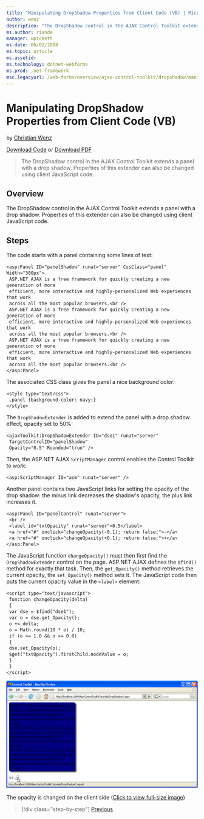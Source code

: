 ```yaml
---
title: "Manipulating DropShadow Properties from Client Code (VB) | Microsoft Docs"
author: wenz
description: "The DropShadow control in the AJAX Control Toolkit extends a panel with a drop shadow. Properties of this extender can also be changed using client JavaScrip..."
ms.author: riande
manager: wpickett
ms.date: 06/02/2008
ms.topic: article
ms.assetid: 
ms.technology: dotnet-webforms
ms.prod: .net-framework
msc.legacyurl: /web-forms/overview/ajax-control-toolkit/dropshadow/manipulating-dropshadow-properties-from-client-code-vb
---
```

Manipulating DropShadow Properties from Client Code (VB)
====================
by [Christian Wenz](https://github.com/wenz)

[Download Code](http://download.microsoft.com/download/5/1/6/51652a81-500b-4f6b-88d3-617103e7941e/DropShadow2.vb.zip) or [Download PDF](http://download.microsoft.com/download/b/6/a/b6ae89ee-df69-4c87-9bfb-ad1eb2b23373/dropshadow2VB.pdf)

> The DropShadow control in the AJAX Control Toolkit extends a panel with a drop shadow. Properties of this extender can also be changed using client JavaScript code.


## Overview

The DropShadow control in the AJAX Control Toolkit extends a panel with a drop shadow. Properties of this extender can also be changed using client JavaScript code.

## Steps

The code starts with a panel containing some lines of text:

    <asp:Panel ID="panelShadow" runat="server" CssClass="panel" Width="300px">
     ASP.NET AJAX is a free framework for quickly creating a new generation of more 
     efficient, more interactive and highly-personalized Web experiences that work 
     across all the most popular browsers.<br />
     ASP.NET AJAX is a free framework for quickly creating a new generation of more 
     efficient, more interactive and highly-personalized Web experiences that work 
     across all the most popular browsers.<br />
     ASP.NET AJAX is a free framework for quickly creating a new generation of more 
     efficient, more interactive and highly-personalized Web experiences that work 
     across all the most popular browsers.<br />
    </asp:Panel>

The associated CSS class gives the panel a nice background color:

    <style type="text/css">
     .panel {background-color: navy;}
    </style>

The `DropShadowExtender` is added to extend the panel with a drop shadow effect, opacity set to 50%:

    <ajaxToolkit:DropShadowExtender ID="dse1" runat="server"
     TargetControlID="panelShadow"
     Opacity="0.5" Rounded="true" />

Then, the ASP.NET AJAX `ScriptManager` control enables the Control Toolkit to work:

    <asp:ScriptManager ID="asm" runat="server" />

Another panel contains two JavaScript links for setting the opacity of the drop shadow: the minus link decreases the shadow's opacity, the plus link increases it.

    <asp:Panel ID="panelControl" runat="server">
     <br />
     <label id="txtOpacity" runat="server">0.5</label>
     <a href="#" onclick="changeOpacity(-0.1); return false;">-</a>
     <a href="#" onclick="changeOpacity(+0.1); return false;">+</a>
    </asp:Panel>

The JavaScript function `changeOpacity()` must then first find the `DropShadowExtender` control on the page. ASP.NET AJAX defines the `$find()` method for exactly that task. Then, the `get_Opacity()` method retrieves the current opacity, the `set_Opacity()` method sets it. The JavaScript code then puts the current opacity value in the `<label>` element:

    <script type="text/javascript">
     function changeOpacity(delta) 
     {
     var dse = $find("dse1");
     var o = dse.get_Opacity();
     o += delta;
     o = Math.round(10 * o) / 10;
     if (o <= 1.0 && o >= 0.0) 
     {
     dse.set_Opacity(o);
     $get("txtOpacity").firstChild.nodeValue = o;
     }
     }
    </script>


[![The opacity is changed on the client side](manipulating-dropshadow-properties-from-client-code-vb/_static/image2.png)](manipulating-dropshadow-properties-from-client-code-vb/_static/image1.png)

The opacity is changed on the client side ([Click to view full-size image](manipulating-dropshadow-properties-from-client-code-vb/_static/image3.png))

>[!div class="step-by-step"] [Previous](adjusting-the-z-index-of-a-dropshadow-vb.md)